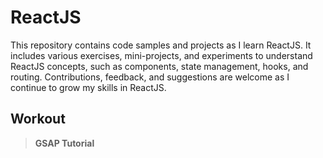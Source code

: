 # ReactJS

This repository contains code samples and projects as I learn ReactJS. It includes various exercises, mini-projects, and
experiments to understand ReactJS concepts, such as components, state management, hooks, and routing. Contributions,
feedback, and suggestions are welcome as I continue to grow my skills in ReactJS.

## Workout

> **GSAP Tutorial**